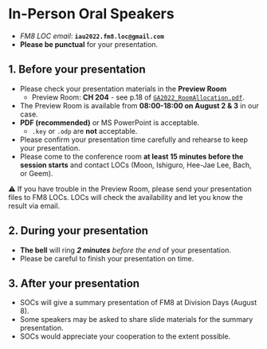 # In-Person Oral Speakers
* _FM8 LOC email_: **``iau2022.fm8.loc@gmail.com``**
* **Please be punctual** for your presentation.

## 1. Before your presentation
* Please check your presentation materials in the **Preview Room** 
  - Preview Room: **CH 204** - see p.18 of [``GA2022_RoomAllocation.pdf``](iauga_docs/GA2022_RoomAllocation.pdf). 
* The Preview Room is available from **08:00-18:00 on August 2 & 3** in our case.
* **PDF (recommended)** or MS PowerPoint is acceptable.
  * ``.key`` or ``.odp`` are **not** acceptable.
* Please confirm your presentation time carefully and rehearse to keep your presentation. 
* Please come to the conference room **at least 15 minutes before the session starts** and contact LOCs (Moon, Ishiguro, Hee-Jae Lee, Bach, or Geem).

⚠️ If you have trouble in the Preview Room, please send your presentation files to FM8 LOCs. LOCs will check the availability and let you know the result via email.

## 2. During your presentation
* **The bell** will ring _**2 minutes** before the end_ of your presentation. 
* Please be careful to finish your presentation on time.

## 3. After your presentation
* SOCs will give a summary presentation of FM8 at Division Days (August 8). 
* Some speakers may be asked to share slide materials for the summary presentation. 
* SOCs would appreciate your cooperation to the extent possible.

